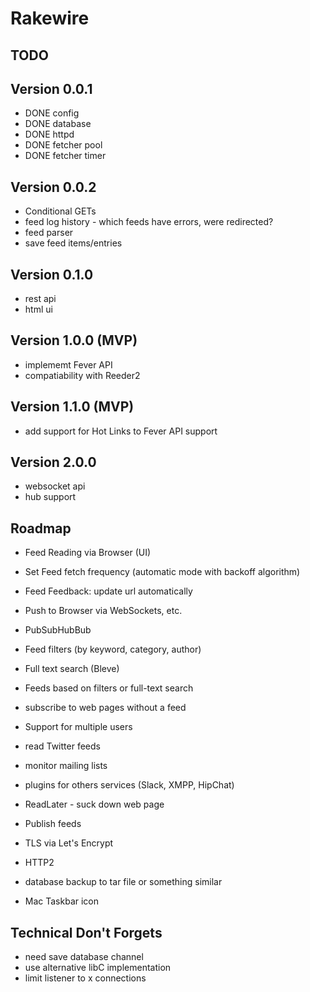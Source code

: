 # Rakewire

## TODO

## Version 0.0.1

  - DONE config
  - DONE database
  - DONE httpd
  - DONE fetcher pool
  - DONE fetcher timer

## Version 0.0.2
  - Conditional GETs
  - feed log history - which feeds have errors, were redirected?
  - feed parser
  - save feed items/entries

## Version 0.1.0
  - rest api
  - html ui

## Version 1.0.0 (MVP)

 - implememt Fever API
 - compatiability with Reeder2

## Version 1.1.0 (MVP)

 - add support for Hot Links to Fever API support

## Version 2.0.0
 - websocket api
 - hub support

## Roadmap

 - Feed Reading via Browser (UI)
 - Set Feed fetch frequency (automatic mode with backoff algorithm)
 - Feed Feedback: update url automatically
 - Push to Browser via WebSockets, etc.
 - PubSubHubBub
 - Feed filters (by keyword, category, author)
 - Full text search (Bleve)
 - Feeds based on filters or full-text search
 - subscribe to web pages without a feed
 - Support for multiple users

 - read Twitter feeds
 - monitor mailing lists
 - plugins for others services (Slack, XMPP, HipChat)
 - ReadLater - suck down web page
 - Publish feeds

 - TLS via Let's Encrypt
 - HTTP2
 - database backup to tar file or something similar
 - Mac Taskbar icon

## Technical Don't Forgets
 - need save database channel
 - use alternative libC implementation
 - limit listener to x connections
